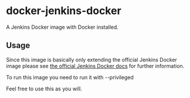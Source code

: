 # docker-jenkins-docker

A Jenkins Docker image with Docker installed.

## Usage
Since this image is basically only extending the official Jenkins Docker image
please see [the official Jenkins Docker
docs](https://github.com/jenkinsci/docker/tree/e7d56fa71d44ace1f1d8258ef216bba64f266cca)
for further information.

To run this image you need to run it with --privileged

Feel free to use this as you will.
